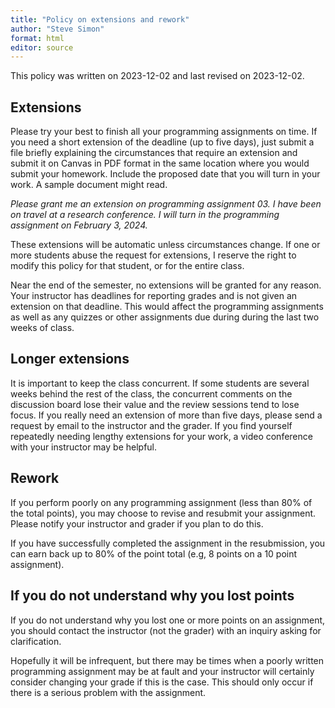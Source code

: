 ```yaml
---
title: "Policy on extensions and rework"
author: "Steve Simon"
format: html
editor: source
---
```


This policy was written on 2023-12-02 and last revised on 2023-12-02.

## Extensions

Please try your best to finish all your programming assignments on time. If you need a short extension of the deadline (up to five days), just submit a file briefly explaining the circumstances that require an extension and submit it on Canvas in PDF format in the same location where you would submit your homework. Include the proposed date that you will turn in your work. A sample document might read.

*Please grant me an extension on programming assignment 03. I have been on travel at a research conference. I will turn in the programming assignment on February 3, 2024.* 

These extensions will be automatic unless circumstances change. If one or more students abuse the request for extensions, I reserve the right to modify this policy for that student, or for the entire class.

Near the end of the semester, no extensions will be granted for any reason. Your instructor has deadlines for reporting grades and is not given an extension on that deadline. This would affect the programming assignments as well as any quizzes or other assignments due during during the last two weeks of class.

## Longer extensions

It is important to keep the class concurrent. If some students are several weeks behind the rest of the class, the concurrent comments on the discussion board lose their value and the review sessions tend to lose focus. If you really need an extension of more than five days, please send a request by email to the instructor and the grader. If you find yourself repeatedly needing lengthy extensions for your work, a video conference with your instructor may be helpful.

## Rework

If you perform poorly on any programming assignment (less than 80% of the total points), you may choose to revise and resubmit your assignment. Please notify your instructor and grader if you plan to do this.

If you have successfully completed the assignment in the resubmission, you can earn back up to 80% of the point total (e.g, 8 points on a 10 point assignment).

## If you do not understand why you lost points

If you do not understand why you lost one or more points on an assignment, you should contact the instructor (not the grader) with an inquiry asking for clarification.

Hopefully it will be infrequent, but there may be times when a poorly written programming assignment may be at fault and your instructor will certainly consider changing your grade if this is the case. This should only occur if there is a serious problem with the assignment.
